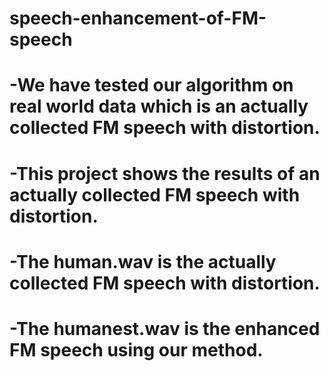 # speech-enhancement-of-FM-speech
# -We have tested our algorithm on real world data which is an actually collected FM speech with distortion.
# -This project shows the results of an actually collected FM speech with distortion.
# -The human.wav is the actually collected FM speech with distortion.
# -The humanest.wav is the enhanced FM speech using our method.

